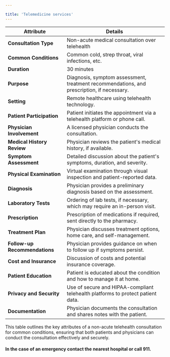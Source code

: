 ```yaml
---

title: 'Telemedicine services'
---
```

| Attribute                      | Details                                                                                                                                      |
|--------------------------------|----------------------------------------------------------------------------------------------------------------------------------------------|
| **Consultation Type**          | Non-acute medical consultation over telehealth                                |
| **Common Conditions**          | Common cold, strep throat, viral infections, etc.                             |
| **Duration**                   | 30 minutes                                                             |
| **Purpose**                    | Diagnosis, symptom assessment, treatment recommendations, and prescription, if necessary. |
| **Setting**                    | Remote healthcare using telehealth technology.                               |
| **Patient Participation**      | Patient initiates the appointment via a telehealth platform or phone call.  |
| **Physician Involvement**      | A licensed physician conducts the consultation.                              |
| **Medical History Review**     | Physician reviews the patient's medical history, if available.              |
| **Symptom Assessment**         | Detailed discussion about the patient's symptoms, duration, and severity.    |
| **Physical Examination**       | Virtual examination through visual inspection and patient-reported data.    |
| **Diagnosis**                  | Physician provides a preliminary diagnosis based on the assessment.         |
| **Laboratory Tests**           | Ordering of lab tests, if necessary, which may require an in-person visit.  |
| **Prescription**               | Prescription of medications if required, sent directly to the pharmacy.     |
| **Treatment Plan**             | Physician discusses treatment options, home care, and self-management.       |
| **Follow-up Recommendations**   | Physician provides guidance on when to follow up if symptoms persist.       |
| **Cost and Insurance**         | Discussion of costs and potential insurance coverage.                        |
| **Patient Education**          | Patient is educated about the condition and how to manage it at home.       |
| **Privacy and Security**       | Use of secure and HIPAA-compliant telehealth platforms to protect patient data. |
| **Documentation**              | Physician documents the consultation and shares notes with the patient.    |

This table outlines the key attributes of a non-acute telehealth consultation for common conditions, ensuring that both patients and physicians can conduct the consultation effectively and securely. 
#### In the case of an emergency contact the nearest hospital or call 911.